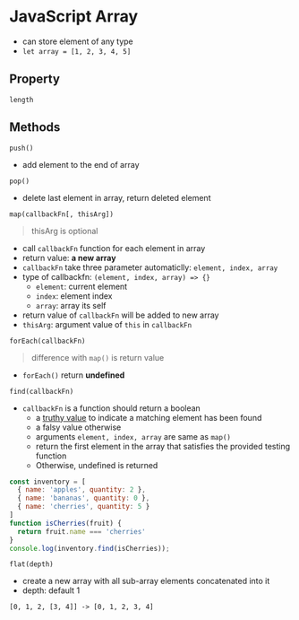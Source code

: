 # JavaScript Array

- can store element of any type
- `let array = [1, 2, 3, 4, 5]`

## Property

`length`

## Methods

`push()`

- add element to the end of array

`pop()`

- delete last element in array, return deleted element

`map(callbackFn[, thisArg])`

> thisArg is optional

- call `callbackFn` function for each element in array
- return value: **a new array**
- `callbackFn` take three parameter automaticlly: `element, index, array`
- type of callbackfn: `(element, index, array) => {}`
  - `element`: current element
  - `index`: element index
  - `array`: array its self
- return value of `callbackFn` will be added to new array
- `thisArg`: argument value of `this` in `callbackFn` 

`forEach(callbackFn)`

> difference with `map()` is return value

- `forEach()` return **undefined**

`find(callbackFn)`

- `callbackFn` is a function should return a boolean
  - a [truthy value](javascript-foundation-primitive.md#boolean) to indicate a matching element has been found
  - a falsy value otherwise
  - arguments `element, index, array` are same as `map()`
  - return the first element in the array that satisfies the provided testing function
  - Otherwise, undefined is returned

```js
const inventory = [
  { name: 'apples', quantity: 2 },
  { name: 'bananas', quantity: 0 },
  { name: 'cherries', quantity: 5 }
]
function isCherries(fruit) {
  return fruit.name === 'cherries'
}
console.log(inventory.find(isCherries));
```

`flat(depth)`

- create a new array with all sub-array elements concatenated into it
- depth: default 1

```
[0, 1, 2, [3, 4]] -> [0, 1, 2, 3, 4]
```
